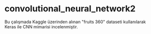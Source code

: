 # convolutional_neural_network2
Bu çalışmada Kaggle üzerinden alınan "fruits 360" dataseti kullanılarak Keras ile CNN  mimarisi incelenmiştir.

